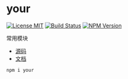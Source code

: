 # your

[![License MIT](https://img.shields.io/npm/l/your.svg)](https://github.com/yourjs/your/blob/master/LICENSE)
[![Build Status](https://travis-ci.org/yourjs/your.svg?branch=master)](https://travis-ci.org/yourjs/your)
[![NPM Version](https://img.shields.io/npm/v/your.svg)](https://www.npmjs.com/package/your)

常用模块

- [源码](https://github.com/yourjs/your)
- [文档](https://yourjs.github.io)

```bash
npm i your
```
